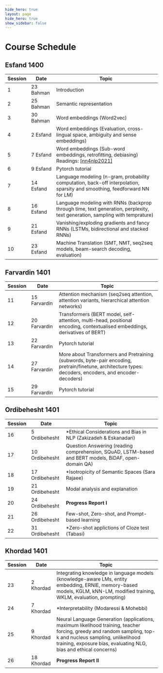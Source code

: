 ```yaml
---
hide_hero: true
layout: page
hide_hero: true
show_sidebar: false
---
```


# Course Schedule

## Esfand 1400

| Session 	| Date	| Topic |
|------|------|------|
| 1 | 23 Bahman | Introduction	| 
| 2 | 25 Bahman | Semantic representation | 
| 3 | 30 Bahman | Word embeddings	(Word2vec) | 
| 4 | 2 Esfand  | Word embeddings (Evaluation, cross-lingual space, ambiguity and sense embeddings)	| 
| 5 | 7 Esfand  | Word embeddings (Sub-word embeddings, retrofitting, debiasing) <br> Readings: [[nn4nlp2021]](http://www.phontron.com/class/nn4nlp2021/schedule/wordemb.html)| 
| 6 | 9 Esfand  | Pytorch tutorial| 
| 7 | 14 Esfand | Language modeling	(n-gram, probability computation, back-off interpolation, sparsity and smoothing, feedforward NN for LM) |
| 8 | 16 Esfand | Language modeling with RNNs	(backprop through time, text generation, perplexity, text generation, sampling with temprature) |
| 9 | 21 Esfand | Vanishing/exploding gradients and fancy RNNs (LSTMs, bidirectional and stacked RNNs) |
| 10 | 23 Esfand | Machine Translation (SMT, NMT, seq2seq models, beam-search decoding, evaluation) |


## Farvardin 1401

| Session 	| Date	| Topic |
|------|------|------|
| 11 | 15 Farvardin | Attention mechanism (seq2seq attention, attention variants, hierarchical attention networks) |
| 12 | 20 Farvardin | Transformers (BERT model, self-attention, multi-head, positional encoding, contextualised embeddings, derivatives of BERT) |
| 13 | 22 Farvardin | Pytorch tutorial |
| 14 | 27 Farvardin | More about Transformers and Pretraining (subwords, byte-pair encoding, pretrain/finetune, architecture types: decoders, encoders, and encoder-decoders) |
| 15 | 29 Farvardin | Pytorch tutorial |

## Ordibehesht 1401

| Session 	| Date	| Topic |
|------|------|------|
| 16 | 5 Ordibehesht | \*Ethical Considerations and Bias in NLP (Zakizadeh & Eskanadari) |
| 17 | 10 Ordibehesht | Question Answering (reading comprehension, SQuAD, LSTM-based and BERT models, BiDAF, open-domain QA) |
| 18 | 17 Ordibehesht | \*Isotropicity of Semantic Spaces (Sara Rajaee) |
| 19 | 21 Ordibehesht | Modal analysis and explanation |
| 20 | 24 Ordibehesht | **Progress Report I** |
| 21 | 26 Ordibehesht | Few-shot, Zero-shot, and Prompt-based learning |
| 22 | 31 Ordibehesht | \*Zero-shot applictions of Cloze test (Tabasi)  |

## Khordad 1401

| Session 	| Date	| Topic |
|------|------|------|
| 23 | 2 Khordad | Integrating knowledge in language models (knowledge-aware LMs, entity embedding, ERNIE, memory-based models, KGLM, kNN-LM, modified training, WKLM, evaluation, prompting) |
| 24 | 7 Khordad | \*Interpretability (Modaressi & Mohebbi) |
| 25 | 9 Khordad | Neural Language Generation (applications, maximum likelihood training, teacher forcing, greedy and random sampling, top-k and nucleus sampling, unlikelihood training, exposure bias, evaluating NLG, bias and ethical concerns) |
| 26 | 18 Khordad | **Progress Report II** |



